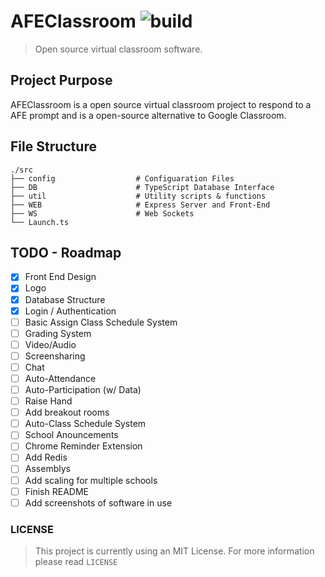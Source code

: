 # AFEClassroom ![build](https://img.shields.io/badge/build-passing-brightgreen.svg?style=flat)
> Open source virtual classroom software.

## Project Purpose
AFEClassroom is a open source virtual classroom project to respond to a AFE prompt and is a open-source alternative to Google Classroom.

## File Structure
    ./src
    ├── config                  # Configuaration Files
    ├── DB                      # TypeScript Database Interface
    ├── util                    # Utility scripts & functions
    ├── WEB                     # Express Server and Front-End
    ├── WS                      # Web Sockets
    └── Launch.ts

## TODO - Roadmap
- [x] Front End Design
- [x] Logo
- [x] Database Structure
- [x] Login / Authentication
- [ ] Basic Assign Class Schedule System
- [ ] Grading System
- [ ] Video/Audio
- [ ] Screensharing
- [ ] Chat
- [ ] Auto-Attendance  
- [ ] Auto-Participation (w/ Data)
- [ ] Raise Hand
- [ ] Add breakout rooms
- [ ] Auto-Class Schedule System
- [ ] School Anouncements 
- [ ] Chrome Reminder Extension
- [ ] Add Redis
- [ ] Assemblys
- [ ] Add scaling for multiple schools
- [ ] Finish README
- [ ] Add screenshots of software in use

### LICENSE
> This project is currently using an MIT License. For more information please read `LICENSE`